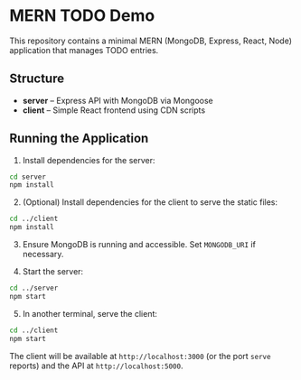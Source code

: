 # MERN TODO Demo

This repository contains a minimal MERN (MongoDB, Express, React, Node) application that manages TODO entries.

## Structure

- **server** – Express API with MongoDB via Mongoose
- **client** – Simple React frontend using CDN scripts

## Running the Application

1. Install dependencies for the server:

```bash
cd server
npm install
```

2. (Optional) Install dependencies for the client to serve the static files:

```bash
cd ../client
npm install
```

3. Ensure MongoDB is running and accessible. Set `MONGODB_URI` if necessary.

4. Start the server:

```bash
cd ../server
npm start
```

5. In another terminal, serve the client:

```bash
cd ../client
npm start
```

The client will be available at `http://localhost:3000` (or the port `serve` reports) and the API at `http://localhost:5000`.
